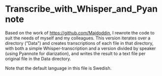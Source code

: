 # Transcribe_with_Whisper_and_Pyannote
Based on the work of https://github.com/Majdoddin, I rewrote the code to suit the needs of myself and my colleagues.
This version iterates over a directory ("Data") and creates transcriptions of each file in that directory, with both a simple Whisper-transcription and a version divided by speaker (using Pyannote for diarization), and writes the result to a text file per original file in the Data directory. 

Note that the default language in this file is Swedish. 
